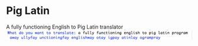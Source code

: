 # Pig Latin
A fully functioning English to Pig Latin translator
![A Translated Text](https://github.com/DoubekSeth/PigLatin/blob/master/PigLatin.png)
